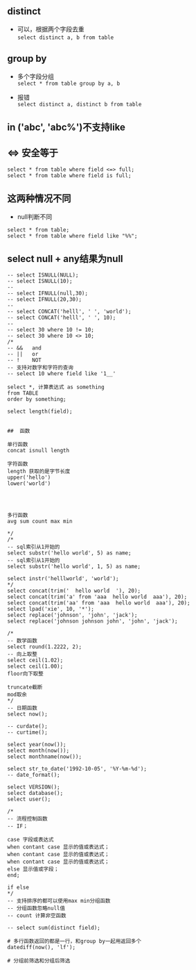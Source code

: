 ## distinct  
* 可以，根据两个字段去重  
```select distinct a, b from table```  

## group by  
* 多个字段分组  
```select * from table group by a, b```  

* 报错  
```select distinct a, distinct b from table```  

## in ('abc', 'abc%')不支持like  

## <=> 安全等于  
```  
select * from table where field <=> full;  
select * from table where field is full;  
```  

## 这两种情况不同  
* null判断不同  
```  
select * from table;  
select * from table where field like "%%";

```  

## select null + any结果为null  
```  
-- select ISNULL(NULL);
-- select ISNULL(10);
-- 
-- select IFNULL(null,30);
-- select IFNULL(20,30);
-- 
-- select CONCAT('helll', ' ', 'world');
-- select CONCAT('helll', ' ', 10);
-- 
-- select 30 where 10 != 10;
-- select 30 where 10 <> 10;
/*
-- &&   and
-- ||   or 
-- !    NOT
-- 支持对数字和字符的查询
-- select 10 where field like '1__'

select *, 计算表达式 as something
from TABLE
order by something;

select length(field);


##  函数
```  


```  
单行函数
concat isnull length

字符函数
length 获取的是字节长度
upper('hello')
lower('world')




多行函数
avg sum count max min 

*/
/*
-- sql索引从1开始的
select substr('hello world', 5) as name;
-- sql索引从1开始的
select substr('hello world', 1, 5) as name;

select instr('helllworld', 'world');
*/
select concat(trim('  hello world  '), 20);
select concat(trim('a' from 'aaa  hello world  aaa'), 20);
select concat(trim('aa' from 'aaa  hello world  aaa'), 20);
select lpad('xie', 10, '*');
select replace('johnson', 'john', 'jack');
select replace('johnson johnson john', 'john', 'jack');

/*
-- 数学函数
select round(1.2222, 2);
-- 向上取整
select ceil(1.02);
select ceil(1.00);
floor向下取整

truncate截断
mod取余
*/
-- 日期函数
select now();

-- curdate();
-- curtime();

select year(now());
select month(now());
select monthname(now());

select str_to_date('1992-10-05', '%Y-%m-%d');
-- date_format();

select VERSION();
select database();
select user();

/*
-- 流程控制函数
-- IF；

case 字段或表达式
when contant case 显示的值或表达式；
when contant case 显示的值或表达式；
when contant case 显示的值或表达式；
else 显示值或字段；
end;

if else
*/
-- 支持排序的都可以使用max min分组函数
-- 分组函数忽略null值
-- count 计算非空函数

-- select sum(distinct field);

# 多行函数返回的都是一行，和group by一起用返回多个
datediff(now(), 'lf');

# 分组前筛选和分组后筛选


```  


